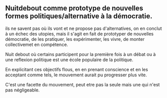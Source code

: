 

## Nuitdebout comme prototype de nouvelles formes politiques/alternative à la démocratie.

ils ne savent pas où ils vont et ne propose pas d'alternatives, on en conclut à un échec des utopies, mais il s'agit en fait de prototyper de nouvelles démocratie, de les pratiquer, les expérimenter, les vivre, de monter collectivemet en compétence.

Nuit debout où certains participent pour la première fois à un débat ou à une reflexion politique est une école populaire de la politique.

En explicitant ces objectifs flous, en en prenant conscience et en les acceptant comme tels, le mouvement aurait pu progresser plus vite.

C'est une facette du mouvement, peut etre pas la seule mais une qui n'est pas négligeable.


